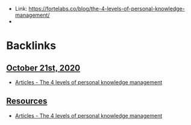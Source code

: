 - Link: https://fortelabs.co/blog/the-4-levels-of-personal-knowledge-management/
- 

# Backlinks
## [October 21st, 2020](<October 21st, 2020.md>)
- [Articles - The 4 levels of personal knowledge management](<Articles - The 4 levels of personal knowledge management.md>)

## [Resources](<Resources.md>)
- [Articles - The 4 levels of personal knowledge management](<Articles - The 4 levels of personal knowledge management.md>)

